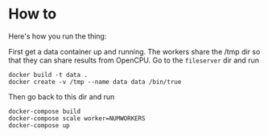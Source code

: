 # How to

Here's how you run the thing: 

First get a data container up and running. The workers share the /tmp dir
so that they can share results from OpenCPU. Go to the `fileserver` dir and run

```
docker build -t data . 
docker create -v /tmp --name data data /bin/true
```

Then go back to this dir and run

```
docker-compose build
docker-compose scale worker=NUMWORKERS
docker-compose up
```



